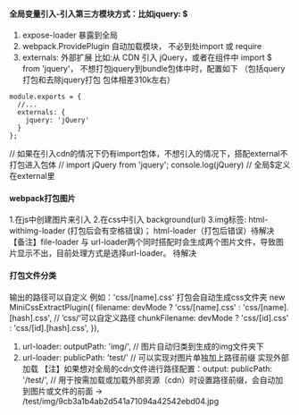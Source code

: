 #### 全局变量引入-引入第三方模块方式：比如jquery: $
1. expose-loader 暴露到全局
2. webpack.ProvidePlugin 自动加载模块， 不必到处import 或 require
3. externals: 外部扩展 比如:从 CDN 引入 jQuery，或者在组件中 import $ from 'jquery'， 不想打包jquery到bundle包体中时，配置如下 （包括query打包和去除jquery打包 包体相差310k左右）
```
module.exports = {
  //...
  externals: {
    jquery: 'jQuery'
  }
};
```
// 如果在引入cdn的情况下仍有import包体，不想引入的情况下，搭配external不打包进入包体
// import jQuery from 'jquery'; 
console.log(jQuery) // 全局$定义在external里


#### webpack打包图片
1.在js中创建图片来引入
2.在css中引入 background(url)
3.img标签: html-withimg-loader (打包后会有空格错误)； html-loader（打包后错误）待解决
【备注】file-loader 与 url-loader两个同时搭配时会生成两个图片文件，导致图片显示不出，目前处理方式是选择url-loader。 待解决

#### 打包文件分类
输出的路径可以自定义
例如：'css/[name].css' 打包会自动生成css文件夹
new MiniCssExtractPlugin({
  filename: devMode ? 'css/[name].css' : 'css/[name].[hash].css', // ’css/‘可以自定义路径
  chunkFilename: devMode ? 'css/[id].css' : 'css/[id].[hash].css',
}),
1. url-loader: outputPath: 'img/', // 图片自动归类到生成的img文件夹下
2. url-loader: publicPath: 'test/' // 可以实现对图片单独加上路径前缀 实现外部加载
【注】如果想对全局的cdn文件进行路径配置：output: publicPath: '/test/', // 用于按需加载或加载外部资源（cdn）时设置路径前缀，会自动加到图片或文件的前面 -> /test/img/9cb3a1b4ab2d541a71094a42542ebd04.jpg